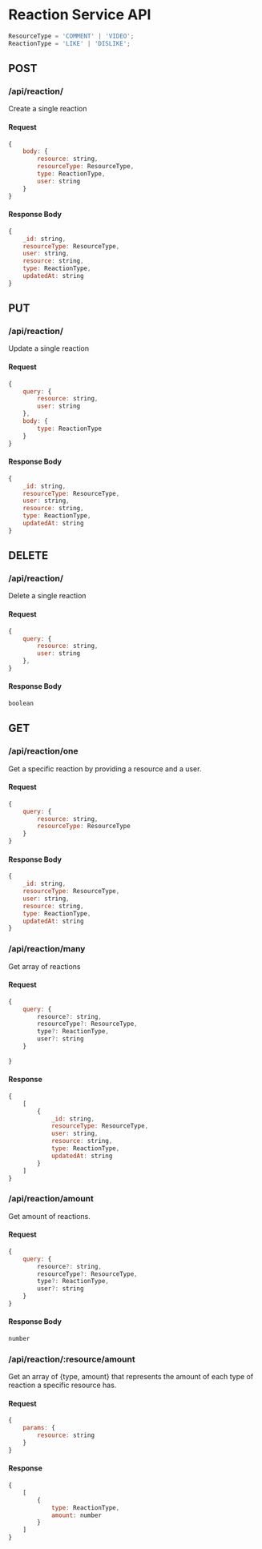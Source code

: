 # Reaction Service API

``` javascript
ResourceType = 'COMMENT' | 'VIDEO';
ReactionType = 'LIKE' | 'DISLIKE';
```

## POST

### /api/reaction/

Create a single reaction

#### Request
``` javascript
{
    body: {
        resource: string,
        resourceType: ResourceType,
        type: ReactionType,
        user: string
    }
}
```
#### Response Body
``` javascript
{
    _id: string,
    resourceType: ResourceType,
    user: string,
    resource: string,
    type: ReactionType,
    updatedAt: string
}
```

## PUT

### /api/reaction/

Update a single reaction

#### Request
``` javascript
{
    query: {
        resource: string,
        user: string
    },
    body: {
        type: ReactionType
    }
}
```
#### Response Body
``` javascript
{
    _id: string,
    resourceType: ResourceType,
    user: string,
    resource: string,
    type: ReactionType,
    updatedAt: string
}
```

## DELETE

### /api/reaction/

Delete a single reaction

#### Request
``` javascript
{
    query: {
        resource: string,
        user: string
    },
}
```

#### Response Body
``` javascript
boolean
```


## GET

### /api/reaction/one

Get a specific reaction by providing a resource and a user.

#### Request
``` javascript
{
    query: {
        resource: string,
        resourceType: ResourceType
    }
}
```
#### Response Body
``` javascript
{
    _id: string,
    resourceType: ResourceType,
    user: string,
    resource: string,
    type: ReactionType,
    updatedAt: string
}
```

### /api/reaction/many

Get array of reactions

#### Request
``` javascript
{
    query: {
        resource?: string,
        resourceType?: ResourceType,
        type?: ReactionType,
        user?: string
    }
    
}
```
#### Response
``` javascript
{
    [
        {
            _id: string,
            resourceType: ResourceType,
            user: string,
            resource: string,
            type: ReactionType,
            updatedAt: string
        }
    ]
}
```

### /api/reaction/amount

Get amount of reactions.

#### Request
``` javascript
{
    query: {
        resource?: string,
        resourceType?: ResourceType,
        type?: ReactionType,
        user?: string
    }
}
```
#### Response Body
``` javascript
number
```

### /api/reaction/:resource/amount

Get an array of {type, amount} that represents the amount of each type of reaction a specific resource has.

#### Request
``` javascript
{
    params: {
        resource: string
    }
}
```
#### Response
``` javascript
{
    [
        {
            type: ReactionType,
            amount: number
        }
    ]
}
```

